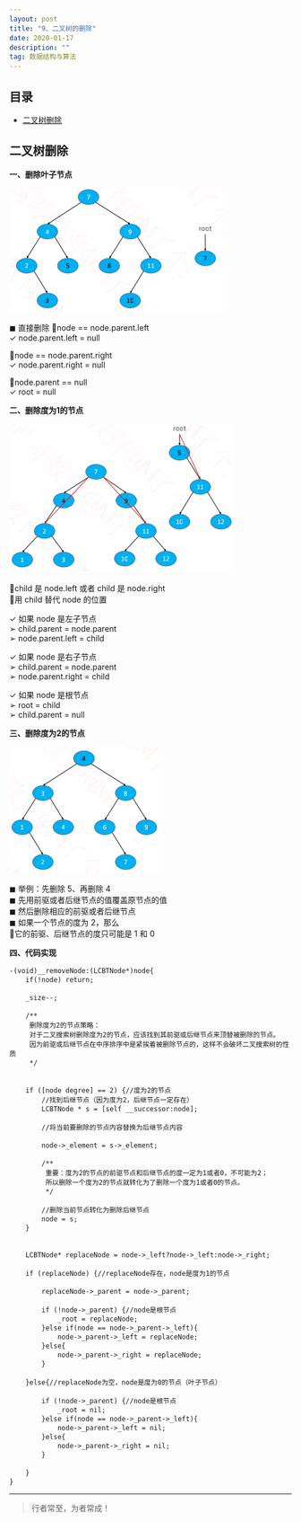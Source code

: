 ```yaml
---
layout: post
title: "9、二叉树的删除"
date: 2020-01-17
description: ""
tag: 数据结构与算法
---
```







## 目录

* [二叉树删除](#content1)





<!-- ************************************************ -->
## <a id="content1"></a>二叉树删除

**一、删除叶子节点**

<img src="/images/DataStructurs/bst5.png" alt="img">


◼ 直接删除
node == node.parent.left   
✓ node.parent.left = null     

node == node.parent.right   
✓ node.parent.right = null   

node.parent == null    
✓ root = null


**二、删除度为1的节点**

<img src="/images/DataStructurs/bst6.png" alt="img">

child 是 node.left 或者 child 是 node.right        
用 child 替代 node 的位置     

✓ 如果 node 是左子节点    
➢ child.parent = node.parent    
➢ node.parent.left = child  

✓ 如果 node 是右子节点     
➢ child.parent = node.parent   
➢ node.parent.right = child    

✓ 如果 node 是根节点   
➢ root = child    
➢ child.parent = null    


**三、删除度为2的节点**

<img src="/images/DataStructurs/bst7.png" alt="img">

◼ 举例：先删除 5、再删除 4     
◼ 先用前驱或者后继节点的值覆盖原节点的值    
◼ 然后删除相应的前驱或者后继节点    
◼ 如果一个节点的度为 2，那么    
它的前驱、后继节点的度只可能是 1 和 0     

**四、代码实现**

```objectc
-(void)__removeNode:(LCBTNode*)node{
    if(!node) return;
    
    _size--;
    
    /**
     删除度为2的节点策略：
     对于二叉搜索树删除度为2的节点，应该找到其前驱或后继节点来顶替被删除的节点。
     因为前驱或后继节点在中序排序中是紧挨着被删除节点的，这样不会破坏二叉搜索树的性质
     */
    
    
    if ([node degree] == 2) {//度为2的节点
        //找到后继节点（因为度为2，后继节点一定存在）
        LCBTNode * s = [self __successor:node];
        
        //将当前要删除的节点内容替换为后继节点内容
        
        node->_element = s->_element;
        
        /**
         重要：度为2的节点的前驱节点和后继节点的度一定为1或者0，不可能为2；
         所以删除一个度为2的节点就转化为了删除一个度为1或者0的节点。
         */
        
        //删除当前节点转化为删除后继节点
        node = s;
    }
    
    
    LCBTNode* replaceNode = node->_left?node->_left:node->_right;
    
    if (replaceNode) {//replaceNode存在，node是度为1的节点
        
        replaceNode->_parent = node->_parent;
        
        if (!node->_parent) {//node是根节点
            _root = replaceNode;
        }else if(node == node->_parent->_left){
            node->_parent->_left = replaceNode;
        }else{
            node->_parent->_right = replaceNode;
        }
        
    }else{//replaceNode为空，node是度为0的节点（叶子节点）
        
        if (!node->_parent) {//node是根节点
            _root = nil;
        }else if(node == node->_parent->_left){
            node->_parent->_left = nil;
        }else{
            node->_parent->_right = nil;
        }
        
    }
}
```



----------
>  行者常至，为者常成！


